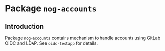 # Package `nog-accounts`

## Introduction

Package `nog-accounts` contains mechanism to handle accounts using GitLab OIDC
and LDAP.  See `oidc-testapp` for details.
